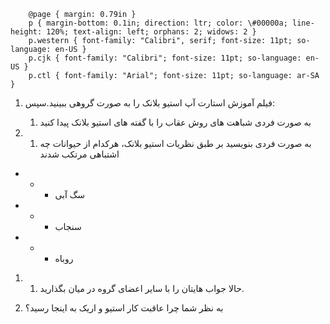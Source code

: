   
		@page { margin: 0.79in }  
		p { margin-bottom: 0.1in; direction: ltr; color: \#00000a; line-height: 120%; text-align: left; orphans: 2; widows: 2 }  
		p.western { font-family: "Calibri", serif; font-size: 11pt; so-language: en-US }  
		p.cjk { font-family: "Calibri"; font-size: 11pt; so-language: en-US }  
		p.ctl { font-family: "Arial"; font-size: 11pt; so-language: ar-SA }  
	

1. فیلم آموزش استارت آپ استیو بلانک را به صورت گروهی ببینید.سپس:

   1. به صورت فردی شباهت های روش عقاب را با گفته های استیو بلانک پیدا کنید

  
  


  
  


  
  


  
  


  
  


  
  


  
  


  
  


1. 1. به صورت فردی بنویسید بر طبق نظریات استیو بلانک، هرکدام از حیوانات چه اشتباهی مرتکب شدند

* * * سگ آبی

  
  


* * * سنجاب

  
  


* * * روباه

  
  


1. 1. حالا جواب هایتان را با سایر اعضای گروه در میان بگذارید.

  
  


1. به نظر شما چرا عاقبت کار استیو و اریک به اینجا رسید؟

  
  


 

